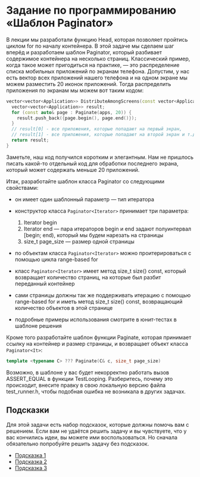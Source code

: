 # Задание по программированию «Шаблон Paginator»

В лекции мы разработали функцию Head, которая позволяет пройтись циклом for по началу контейнера. В этой задаче мы сделаем шаг вперёд и разработаем шаблон Paginator, который разбивает содержимое контейнера на несколько страниц. Классический пример, когда такое может пригодиться на практике, — это распределение списка мобильных приложений по экранам телефона. Допустим, у нас есть вектор всех приложений нашего телефона и на одном экране мы можем разместить 20 иконок приложений. Тогда распределить приложения по экранам мы можем вот таким кодом:

```C++
vector<vector<Application>> DistributeAmongScreens(const vector<Application>& apps) {
  vector<vector<Application>> result;
  for (const auto& page : Paginate(apps, 20)) {
    result.push_back({page.begin(), page.end()});
  }
  // result[0] - все приложения, которые попадают на первый экран,
  // result[1] - все приложения, которые попадают на второй экран и т.д.
  return result;
}
```

Заметьте, наш код получился коротким и элегантным. Нам не пришлось писать какой-то отдельный код для обработки последнего экрана, который может содержать меньше 20 приложений.

Итак, разработайте шаблон класса Paginator со следующими свойствами:

- он имеет один шаблонный параметр — тип итератора
- конструктор класса ```Paginator<Iterator>``` принимает три параметра:

  1. Iterator begin
  2. Iterator end — пара итераторов begin и end задают полуинтервал [begin; end), который мы будем нарезать на страницы
  3. size_t page_size — размер одной страницы

- по объектам класса ```Paginator<Iterator>``` можно проитерироваться с помощью цикла range-based for
- класс ```Paginator<Iterator>``` имеет метод size_t size() const, который возвращает количество страниц, на которые был разбит переданный контейнер
- сами страницы должны так же поддерживать итерацию с помощью range-based for и иметь метод size_t size() const, возвращающий количество объектов в этой странице
- подробные примеры использования смотрите в юнит-тестах в шаблоне решения

Кроме того разработайте шаблон функции Paginate, которая принимает ссылку на контейнер и размер страницы, и возвращает объект класса ```Paginator<It>```:

```C++
template <typename C> ??? Paginate(C& c, size_t page_size)
```

Возможно, в шаблоне у вас будет некорректно работать вызов ASSERT_EQUAL в функции TestLooping. Разберитесь, почему это происходит, внесите правку в свою локальную версию файла test_runner.h, чтобы подобная ошибка не возникала в других задачах.

## Подсказки

Для этой задачи есть набор подсказок, которые должны помочь вам с решением. Если вам не удаётся решить задачу и вы чувствуете, что у вас кончились идеи, вы можете ими воспользоваться. Но сначала обязательно попробуйте решить задачу без подсказок.

- [Подсказка 1](/Week_1/task_8_paginator/1.pdf)
- [Подсказка 2](/Week_1/task_8_paginator/2.pdf)
- [Подсказка 3](/Week_1/task_8_paginator/3.pdf)
